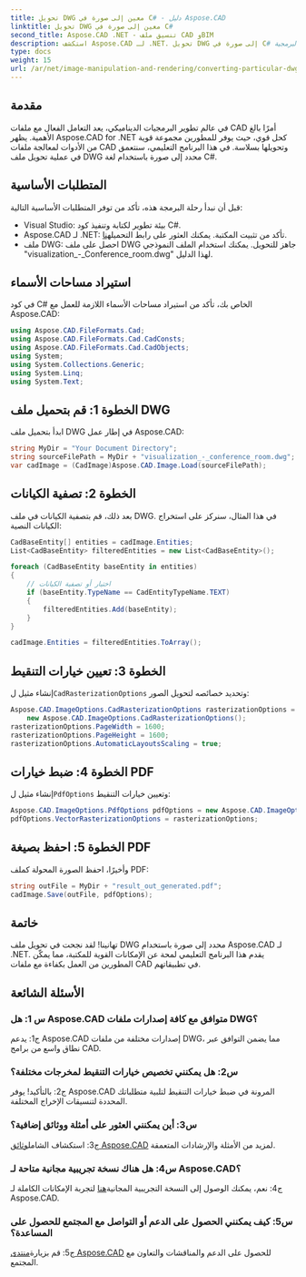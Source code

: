 ```yaml
---
title: تحويل DWG معين إلى صورة في C# - دليل Aspose.CAD
linktitle: تحويل DWG معين إلى صورة في C#
second_title: Aspose.CAD .NET - تنسيق ملف CAD وBIM
description: استكشف Aspose.CAD لـ .NET. تحويل DWG إلى صورة في C# دون عناء. دليل شامل مع أمثلة التعليمات البرمجية.
type: docs
weight: 15
url: /ar/net/image-manipulation-and-rendering/converting-particular-dwg-to-image/
---
```

## مقدمة

في عالم تطوير البرمجيات الديناميكي، يعد التعامل الفعال مع ملفات CAD أمرًا بالغ الأهمية. يظهر Aspose.CAD for .NET كحل قوي، حيث يوفر للمطورين مجموعة قوية من الأدوات لمعالجة ملفات CAD وتحويلها بسلاسة. في هذا البرنامج التعليمي، سنتعمق في عملية تحويل ملف DWG محدد إلى صورة باستخدام لغة C#.

## المتطلبات الأساسية

قبل أن نبدأ رحلة البرمجة هذه، تأكد من توفر المتطلبات الأساسية التالية:

- Visual Studio: بيئة تطوير لكتابة وتنفيذ كود C#.
-  Aspose.CAD لـ .NET: تأكد من تثبيت المكتبة. يمكنك العثور على رابط التحميل[هنا](https://releases.aspose.com/cad/net/).
- ملف DWG: احصل على ملف DWG جاهز للتحويل. يمكنك استخدام الملف النموذجي "visualization_-_Conference_room.dwg" لهذا الدليل.

## استيراد مساحات الأسماء

في كود C# الخاص بك، تأكد من استيراد مساحات الأسماء اللازمة للعمل مع Aspose.CAD:

```csharp
using Aspose.CAD.FileFormats.Cad;
using Aspose.CAD.FileFormats.Cad.CadConsts;
using Aspose.CAD.FileFormats.Cad.CadObjects;
using System;
using System.Collections.Generic;
using System.Linq;
using System.Text;
```

## الخطوة 1: قم بتحميل ملف DWG

ابدأ بتحميل ملف DWG في إطار عمل Aspose.CAD:

```csharp
string MyDir = "Your Document Directory";
string sourceFilePath = MyDir + "visualization_-_conference_room.dwg";
var cadImage = (CadImage)Aspose.CAD.Image.Load(sourceFilePath);
```

## الخطوة 2: تصفية الكيانات

بعد ذلك، قم بتصفية الكيانات في ملف DWG. في هذا المثال، سنركز على استخراج الكيانات النصية:

```csharp
CadBaseEntity[] entities = cadImage.Entities;
List<CadBaseEntity> filteredEntities = new List<CadBaseEntity>();

foreach (CadBaseEntity baseEntity in entities)
{
    // اختيار أو تصفية الكيانات
    if (baseEntity.TypeName == CadEntityTypeName.TEXT)
    {
        filteredEntities.Add(baseEntity);
    }
}

cadImage.Entities = filteredEntities.ToArray();
```

## الخطوة 3: تعيين خيارات التنقيط

 إنشاء مثيل ل`CadRasterizationOptions` وتحديد خصائصه لتحويل الصور:

```csharp
Aspose.CAD.ImageOptions.CadRasterizationOptions rasterizationOptions =
    new Aspose.CAD.ImageOptions.CadRasterizationOptions();
rasterizationOptions.PageWidth = 1600;
rasterizationOptions.PageHeight = 1600;
rasterizationOptions.AutomaticLayoutsScaling = true;
```

## الخطوة 4: ضبط خيارات PDF

 إنشاء مثيل ل`PdfOptions` وتعيين خيارات التنقيط:

```csharp
Aspose.CAD.ImageOptions.PdfOptions pdfOptions = new Aspose.CAD.ImageOptions.PdfOptions();
pdfOptions.VectorRasterizationOptions = rasterizationOptions;
```

## الخطوة 5: احفظ بصيغة PDF

وأخيرًا، احفظ الصورة المحولة كملف PDF:

```csharp
string outFile = MyDir + "result_out_generated.pdf";
cadImage.Save(outFile, pdfOptions);
```

## خاتمة

تهانينا! لقد نجحت في تحويل ملف DWG محدد إلى صورة باستخدام Aspose.CAD لـ .NET. يقدم هذا البرنامج التعليمي لمحة عن الإمكانات القوية للمكتبة، مما يمكّن المطورين من العمل بكفاءة مع ملفات CAD في تطبيقاتهم.

## الأسئلة الشائعة

### س 1: هل Aspose.CAD متوافق مع كافة إصدارات ملفات DWG؟

ج1: يدعم Aspose.CAD إصدارات مختلفة من ملفات DWG، مما يضمن التوافق عبر نطاق واسع من برامج CAD.

### س2: هل يمكنني تخصيص خيارات التنقيط لمخرجات مختلفة؟

ج2: بالتأكيد! يوفر Aspose.CAD المرونة في ضبط خيارات التنقيط لتلبية متطلباتك المحددة لتنسيقات الإخراج المختلفة.

### س3: أين يمكنني العثور على أمثلة ووثائق إضافية؟

 ج3: استكشاف الشامل[وثائق Aspose.CAD](https://reference.aspose.com/cad/net/) لمزيد من الأمثلة والإرشادات المتعمقة.

### س4: هل هناك نسخة تجريبية مجانية متاحة لـ Aspose.CAD؟

 ج4: نعم، يمكنك الوصول إلى النسخة التجريبية المجانية[هنا](https://releases.aspose.com/) لتجربة الإمكانات الكاملة لـ Aspose.CAD.

### س5: كيف يمكنني الحصول على الدعم أو التواصل مع المجتمع للحصول على المساعدة؟

ج5: قم بزيارة[منتدى Aspose.CAD](https://forum.aspose.com/c/cad/19) للحصول على الدعم والمناقشات والتعاون مع المجتمع.